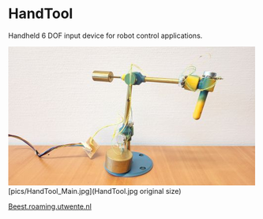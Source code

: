 # HandTool
Handheld 6 DOF input device for robot control applications.

![HandTool main view](pics/HandTool_500px.jpg)
[pics/HandTool_Main.jpg](HandTool.jpg original size)

[Beest.roaming.utwente.nl](http://beest.roaming.utwente.nl/)
